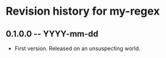 # Revision history for my-regex

## 0.1.0.0 -- YYYY-mm-dd

* First version. Released on an unsuspecting world.
